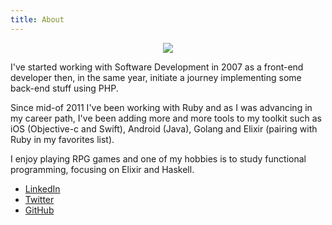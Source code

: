 ```yaml
---
title: About
---
```


<p style="text-align: center">
  <a href="https://www.gravatar.com/avatar/d13c31974bbf9f685b22769480a93602.jpg?s=500">
    <img src="https://www.gravatar.com/avatar/d13c31974bbf9f685b22769480a93602.jpg?s=250" />
  </a>
</p>

I've started working with Software Development in 2007 as a front-end developer then, in the same year, initiate a journey implementing some back-end stuff using PHP.

Since mid-of 2011 I've been working with Ruby and as I was advancing in my career path, I've been adding more and more tools to my toolkit such as iOS (Objective-c and Swift), Android (Java), Golang and Elixir (pairing with Ruby in my favorites list).

I enjoy playing RPG games and one of my hobbies is to study functional programming, focusing on Elixir and Haskell.

* [LinkedIn](https://www.linkedin.com/in/wevtimoteo/)
* [Twitter](https://twitter.com/wevtimoteo)
* [GitHub](https://github.com/wevtimoteo)
